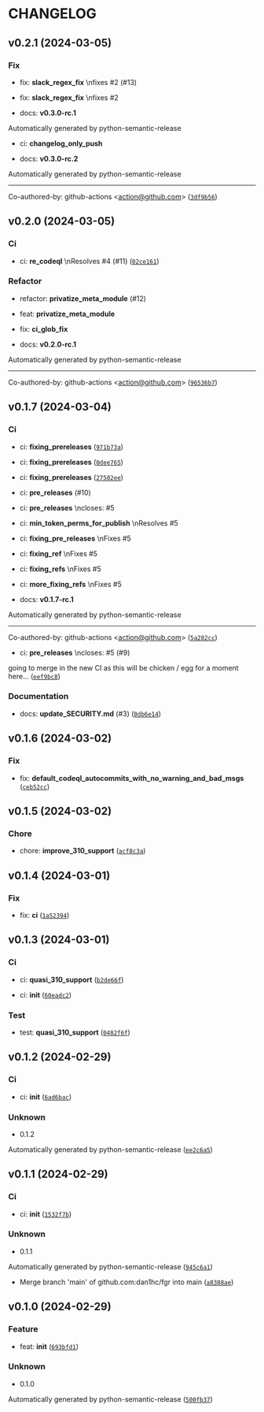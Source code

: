 # CHANGELOG



## v0.2.1 (2024-03-05)

### Fix

* fix: __slack_regex_fix__ \nfixes #2 (#13)

* fix: __slack_regex_fix__ \nfixes #2

* docs: __v0.3.0-rc.1__

Automatically generated by python-semantic-release

* ci: __changelog_only_push__

* docs: __v0.3.0-rc.2__

Automatically generated by python-semantic-release

---------

Co-authored-by: github-actions &lt;action@github.com&gt; ([`3df9b56`](https://github.com/dan1hc/fgr/commit/3df9b56390e205faba414138f1e13283069692a9))


## v0.2.0 (2024-03-05)

### Ci

* ci: __re_codeql__ \nResolves #4 (#11) ([`02ce161`](https://github.com/dan1hc/fgr/commit/02ce161a31d535a7d533c907f04e1ef3deba96a7))

### Refactor

* refactor: __privatize_meta_module__ (#12)

* feat: __privatize_meta_module__

* fix: __ci_glob_fix__

* docs: __v0.2.0-rc.1__

Automatically generated by python-semantic-release

---------

Co-authored-by: github-actions &lt;action@github.com&gt; ([`96536b7`](https://github.com/dan1hc/fgr/commit/96536b787cd0b6d6d39519b03f53ec3986169954))


## v0.1.7 (2024-03-04)

### Ci

* ci: __fixing_prereleases__ ([`971b73a`](https://github.com/dan1hc/fgr/commit/971b73a9197ae9cdf84871fc7fbc691e927b6330))

* ci: __fixing_prereleases__ ([`0dee765`](https://github.com/dan1hc/fgr/commit/0dee7652f204710f70ae7160db05bca5ea65cf9b))

* ci: __fixing_prereleases__ ([`27502ee`](https://github.com/dan1hc/fgr/commit/27502eeb91517b58dee39d77c65fd192abdaaed4))

* ci: __pre_releases__ (#10)

* ci: __pre_releases__ \ncloses: #5

* ci: __min_token_perms_for_publish__ \nResolves #5

* ci: __fixing_pre_releases__ \nFixes #5

* ci: __fixing_ref__ \nFixes #5

* ci: __fixing_refs__ \nFixes #5

* ci: __more_fixing_refs__ \nFixes #5

* docs: __v0.1.7-rc.1__

Automatically generated by python-semantic-release

---------

Co-authored-by: github-actions &lt;action@github.com&gt; ([`5a282cc`](https://github.com/dan1hc/fgr/commit/5a282cc1ba5754d56aa3dfc2b5f76db30eee1402))

* ci: __pre_releases__ \ncloses: #5 (#9)

going to merge in the new CI as this will be chicken / egg for a moment here... ([`eef9bc8`](https://github.com/dan1hc/fgr/commit/eef9bc817ed0010d912c7008a884739256dd2f19))

### Documentation

* docs: __update_SECURITY.md__ (#3) ([`0db6e14`](https://github.com/dan1hc/fgr/commit/0db6e1493b676f56cb01da3f742e6cbb2c6ea2ba))


## v0.1.6 (2024-03-02)

### Fix

* fix: __default_codeql_autocommits_with_no_warning_and_bad_msgs__ ([`ceb52cc`](https://github.com/dan1hc/fgr/commit/ceb52ccfd9fe3c7d8016b0172421640c1109a1b8))


## v0.1.5 (2024-03-02)

### Chore

* chore: __improve_310_support__ ([`acf8c3a`](https://github.com/dan1hc/fgr/commit/acf8c3aa32c5560a947df99e8e0b837c575be21e))


## v0.1.4 (2024-03-01)

### Fix

* fix: __ci__ ([`1a52394`](https://github.com/dan1hc/fgr/commit/1a52394104c8bc64acc82020e8f71e981a42288a))


## v0.1.3 (2024-03-01)

### Ci

* ci: __quasi_310_support__ ([`b2de66f`](https://github.com/dan1hc/fgr/commit/b2de66fffa125ada1a60892c5acada8f1c7d9d28))

* ci: __init__ ([`60eadc2`](https://github.com/dan1hc/fgr/commit/60eadc2044c19548cb4e5d9bd5102607104f088d))

### Test

* test: __quasi_310_support__ ([`0482f6f`](https://github.com/dan1hc/fgr/commit/0482f6f1d4081884130505a98a998d60d37fed9c))


## v0.1.2 (2024-02-29)

### Ci

* ci: __init__ ([`6ad6bac`](https://github.com/dan1hc/fgr/commit/6ad6bac87f5306301c27ec1be242582b69e1c871))

### Unknown

* 0.1.2

Automatically generated by python-semantic-release ([`ee2c6a5`](https://github.com/dan1hc/fgr/commit/ee2c6a5bc6e9e133a781aa4d5443d37132a75f38))


## v0.1.1 (2024-02-29)

### Ci

* ci: __init__ ([`1532f7b`](https://github.com/dan1hc/fgr/commit/1532f7bbec5e09ae3f542f6c81480f1290e78dc0))

### Unknown

* 0.1.1

Automatically generated by python-semantic-release ([`945c6a1`](https://github.com/dan1hc/fgr/commit/945c6a1870f6fe0a7140d97293d42570d87f8616))

* Merge branch &#39;main&#39; of github.com:dan1hc/fgr into main ([`a8388ae`](https://github.com/dan1hc/fgr/commit/a8388ae550032be063cc7edb6ec6879b96b4a8e1))


## v0.1.0 (2024-02-29)

### Feature

* feat: __init__ ([`693bfd1`](https://github.com/dan1hc/fgr/commit/693bfd1341f8130d89bf4a4b2b4e8df56310f369))

### Unknown

* 0.1.0

Automatically generated by python-semantic-release ([`500fb37`](https://github.com/dan1hc/fgr/commit/500fb372230d4fe14182ee00b564c79ebb145816))
